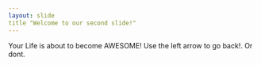 ```yaml
---
layout: slide
title "Welcome to our second slide!"
---
```

Your Life is about to become AWESOME!
Use the left arrow to go back!. Or dont.

